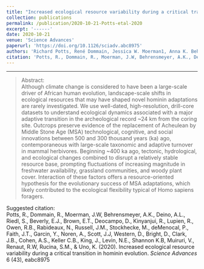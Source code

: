```yaml
---
title: "Increased ecological resource variability during a critical transition in hominin evolution"
collection: publications
permalink: /publication/2020-10-21-Potts-etal-2020
excerpt: '------'
date: 2020-10-21
venue: 'Science Advances'
paperurl: 'https://doi.org/10.1126/sciadv.abc8975'
authors: 'Richard Potts, René Dommain, Jessica W. Moerman1, Anna K. Behrensmeyer, Alan L. Deino, Simon Riedl, Emily J. Beverly, Erik T. Brown, Daniel Deocampo, Rahab Kinyanjui, Rachel Lupien, R. Bernhart Owen, Nathan Rabideaux, James M. Russell, Mona Stockhecke, Peter deMenocal, J. Tyler Faith, Yannick Garcin, Anders Noren, Jennifer J. Scott, David Western, Jordon Bright, Jennifer B. Clark, Andrew S. Cohen, C. Brenhin Keller, John King, Naomi E. Levin, Kristina Brady Shannon, Veronica Muiruri, Robin W. Renaut, Stephen M. Rucina and Kevin Uno'
citation: 'Potts, R., Dommain, R., Moerman, J.W, Behrensmeyer, A.K., Deino, A.L., Riedl, S., Beverly, E.J., Brown, E.T., Deocampo, D., Kinyanjui, R., Lupien, R., Owen, R.B., Rabideaux, N., Russell, J.M., Stockhecke, M., deMenocal, P., Faith, J.T.,  Garcin, Y., Noren, A., Scott, J.J, Western, D., Bright, D., Clark, J.B., Cohen, A.S., Keller C.B., King, J., Levin, N.E., Shannon K.B, Muiruri, V., Renaut, R.W, Rucina, S.M., &amp; Uno, K. (2020). Increased ecological resource variability during a critical transition in hominin evolution. <i>Science Advances</i> 6 (43), eabc8975'
---
```


------

>Abstract: <br/>Although climate change is considered to have been a large-scale driver of African human evolution, landscape-scale shifts in ecological resources that may have shaped novel hominin adaptations are rarely investigated. We use well-dated, high-resolution, drill-core datasets to understand ecological dynamics associated with a major adaptive transition in the archeological record ~24 km from the coring site. Outcrops preserve evidence of the replacement of Acheulean by Middle Stone Age (MSA) technological, cognitive, and social innovations between 500 and 300 thousand years (ka) ago, contemporaneous with large-scale taxonomic and adaptive turnover in mammal herbivores. Beginning ~400 ka ago, tectonic, hydrological, and ecological changes combined to disrupt a relatively stable resource base, prompting fluctuations of increasing magnitude in freshwater availability, grassland communities, and woody plant cover. Interaction of these factors offers a resource-oriented hypothesis for the evolutionary success of MSA adaptations, which likely contributed to the ecological flexibility typical of Homo sapiens foragers.

Suggested citation: <br/>Potts, R., Dommain, R., Moerman, J.W, Behrensmeyer, A.K., Deino, A.L., Riedl, S., Beverly, E.J., Brown, E.T., Deocampo, D., Kinyanjui, R., Lupien, R., Owen, R.B., Rabideaux, N., Russell, J.M., Stockhecke, M., deMenocal, P., Faith, J.T.,  Garcin, Y., Noren, A., Scott, J.J, Western, D., Bright, D., Clark, J.B., Cohen, A.S., Keller C.B., King, J., Levin, N.E., Shannon K.B, Muiruri, V., Renaut, R.W, Rucina, S.M., & Uno, K. (2020). Increased ecological resource variability during a critical transition in hominin evolution. <i>Science Advances</i> 6 (43), eabc8975